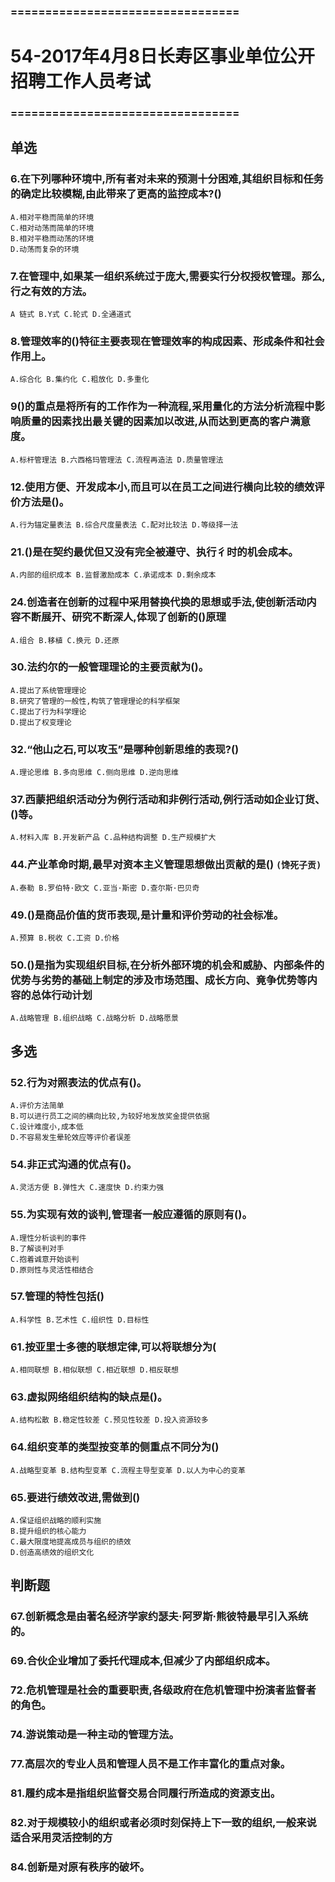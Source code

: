 ### =================================
# 54-2017年4月8日长寿区事业单位公开招聘工作人员考试
### =================================
## 单选
### 6.在下列哪种环境中,所有者对未来的预测十分困难,其组织目标和任务的确定比较模糊,由此带来了更高的监控成本?()
    A.相对平稳而简单的环境
    C.相对动荡而简单的环境
    B.相对平稳而动荡的环境
    D.动荡而复杂的环境

### 7.在管理中,如果某一组织系统过于庞大,需要实行分权授权管理。那么,行之有效的方法。
    A 链式 B.Y式 C.轮式 D.全通道式

### 8.管理效率的()特征主要表现在管理效率的构成因素、形成条件和社会作用上。
    A.综合化 B.集约化 C.粗放化 D.多重化

### 9()的重点是将所有的工作作为一种流程,采用量化的方法分析流程中影响质量的因素找出最关键的因素加以改进,从而达到更高的客户满意度。
    A.标杆管理法 B.六西格玛管理法 C.流程再造法 D.质量管理法

### 12.使用方便、开发成本小,而且可以在员工之间进行横向比较的绩效评价方法是()。
    A.行为锚定量表法 B.综合尺度量表法 C.配对比较法 D.等级择一法

### 21.()是在契约最优但又没有完全被遵守、执行彳时的机会成本。
    A.内部的组织成本 B.监督激励成本 C.承诺成本 D.剩余成本

### 24.创造者在创新的过程中采用替换代换的思想或手法,使创新活动内容不断展开、研究不断深人,体现了创新的()原理
    A.组合 B.移植 C.换元 D.还原

### 30.法约尔的一般管理理论的主要贡献为()。
    A.提出了系统管理理论
    B.研究了管理的一般性,构筑了管理理论的科学框架
    C.提出了行为科学理论
    D.提出了权变理论

### 32.“他山之石,可以攻玉”是哪种创新思维的表现?()
    A.理论思维 B.多向思维 C.侧向思维 D.逆向思维

### 37.西蒙把组织活动分为例行活动和非例行活动,例行活动如企业订货、()等。
    A.材料入库 B.开发新产品 C.品种结构调整 D.生产规模扩大

### 44.产业革命时期,最早对资本主义管理思想做出贡献的是()  `(馋死子贡)`
    A.泰勒 B.罗伯特·欧文 C.亚当·斯密 D.查尔斯·巴贝奇

### 49.()是商品价值的货币表现,是计量和评价劳动的社会标准。
    A.预算 B.税收 C.工资 D.价格

### 50.()是指为实现组织目标,在分析外部环境的机会和威胁、内部条件的优势与劣势的基础上制定的涉及市场范围、成长方向、竟争优势等内容的总体行动计划
    A.战略管理 B.组织战略 C.战略分析 D.战略愿景

## 多选
### 52.行为对照表法的优点有()。
    A.评价方法简单
    B.可以进行员工之间的横向比较,为较好地发放奖金提供依据
    C.设计难度小,成本低
    D.不容易发生晕轮效应等评价者误差

### 54.非正式沟通的优点有()。
    A.灵活方便 B.弹性大 C.速度快 D.约束力强

### 55.为实现有效的谈判,管理者一般应遵循的原则有()。
    A.理性分析谈判的事件
    B.了解谈判对手
    C.抱着诚意开始谈判
    D.原则性与灵活性相结合

### 57.管理的特性包括()
    A.科学性 B.艺术性 C.组织性 D.目标性

### 61.按亚里士多德的联想定律,可以将联想分为(
    A.相同联想 B.相似联想 C.相近联想 D.相反联想

### 63.虚拟网络组织结构的缺点是()。
    A.结构松散 B.稳定性较差 C.预见性较差 D.投入资源较多

### 64.组织变革的类型按变革的侧重点不同分为()
    A.战略型变革 B.结构型变革 C.流程主导型变革 D.以人为中心的变革

### 65.要进行绩效改进,需做到()
    A.保证组织战略的顺利实施
    B.提升组织的核心能力
    C.最大限度地提高成员与组织的绩效
    D.创造高绩效的组织文化

## 判断题
### 67.创新概念是由著名经济学家约瑟夫·阿罗斯·熊彼特最早引入系统的。

### 69.合伙企业增加了委托代理成本,但减少了内部组织成本。

### 72.危机管理是社会的重要职责,各级政府在危机管理中扮演者监督者的角色。

### 74.游说策动是一种主动的管理方法。

### 77.高层次的专业人员和管理人员不是工作丰富化的重点对象。

### 81.履约成本是指组织监督交易合同履行所造成的资源支出。

### 82.对于规模较小的组织或者必须时刻保持上下一致的组织,一般来说适合采用灵活控制的方

### 84.创新是对原有秩序的破坏。
